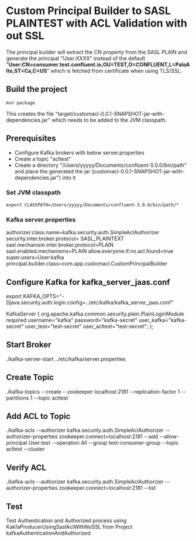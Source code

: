 # Custom Principal Builder to SASL PLAINTEST with ACL Validation with out SSL

The principal builder will extract the CN property from the SASL PLAIN and generate the principal "User:XXXX" instead of the default "**User:CN=consumer.test.confluent.io,OU=TEST,O=CONFLUENT,L=PaloAlto,ST=Ca,C=US**" which is fetched from certificate when using TLS/SSL.

## Build the project
```
mvn package
```
This creates the file "target/customacl-0.0.1-SNAPSHOT-jar-with-dependencies.jar" which needs to be added to the JVM classpath.

## Prerequisites
- Configure Kafka brokers with below server.properties
- Create a topic "acltest"
- Create a directory "/Users/yyyyy/Documents/confluent-5.0.0/bin/path" and place the generated the jar (customacl-0.0.1-SNAPSHOT-jar-with-dependencies.jar") into it

### Set JVM classpath
    export CLASSPATH=/Users/yyyyy/Documents/confluent-5.0.0/bin/path/*

### Kafka server.properties
authorizer.class.name=kafka.security.auth.SimpleAclAuthorizer
security.inter.broker.protocol= SASL_PLAINTEXT
sasl.mechanism.inter.broker.protocol=PLAIN
sasl.enabled.mechanisms=PLAIN
allow.everyone.if.no.acl.found=true
super.users=User:kafka
principal.builder.class=com.app.customacl.CustomPrincipalBuilder

## Configure Kafka for kafka_server_jaas.conf
export KAFKA_OPTS="-Djava.security.auth.login.config=../etc/kafka/kafka_server_jaas.conf"

KafkaServer {
   org.apache.kafka.common.security.plain.PlainLoginModule required
   username="kafka"
   password="kafka-secret"
   user_kafka="kafka-secret"
   user_test="test-secret"
   user_acltest="test-secret";
};

## Start Broker
./kafka-server-start ../etc/kafka/server.properties

## Create Topic
./kafka-topics --create --zookeeper localhost:2181 --replication-factor 1 --partitions 1 --topic acltest

## Add ACL to Topic
./kafka-acls --authorizer kafka.security.auth.SimpleAclAuthorizer --authorizer-properties zookeeper.connect=localhost:2181 --add --allow-principal User:test --operation All --group test-consumer-group --topic acltest --cluster

## Verify ACL
./kafka-acls --authorizer kafka.security.auth.SimpleAclAuthorizer --authorizer-properties zookeeper.connect=localhost:2181 --list

## Test
Test Authentication and Authorized process using KakfaProducerUsingSaslAclWithNoSSL from Project kafkaAuthenticationAndAuthorized
